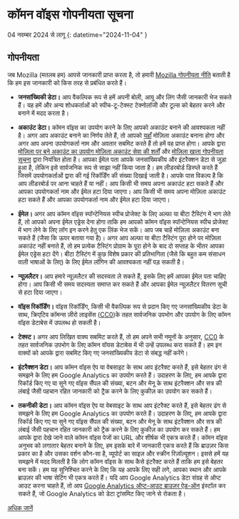# कॉमन वॉइस गोपनीयता सूचना 

04 नवम्बर 2024 से लागू {: datetime="2024-11-04" }

## गोपनीयता

जब Mozilla (मतलब हम) आपसे जानकारी प्राप्त करता है, तो हमारी [Mozilla गोपनीयता नीति](https://www.mozilla.org/privacy) बताती है कि हम इस जानकारी को किस तरह से प्रबंधित करते हैं।

* **जनसांख्यिकी डेटा।** आप वैकल्पिक रूप से हमें अपनी बोली, आयु और लिंग जैसी जानकारी भेज सकते हैं। यह हमें और अन्य शोधकर्ताओं को स्पीच-टू-टेक्स्ट टेक्नोलॉजी और टूल्स को बेहतर करने और बनाने में मदद करता है।

* **अकाउंट डेटा।** कॉमन वॉइस का उपयोग करने के लिए आपको अकाउंट बनाने की आवश्यकता नहीं है। अगर आप अकाउंट बनाने का निर्णय लेते हैं, तो आपको [यहाँ](https://commonvoice.mozilla.org/login) मोज़िला अकाउंट बनाना होगा और अगर आप अपना उपयोगकर्ता नाम और अवतार सबमिट करते हैं तो हमें वह प्राप्त होगा। आपके द्वारा [मोज़िला पर बने अकाउंट का उपयोग मोज़िला अकाउंट सेवा की शर्तों](https://www.mozilla.org/about/legal/terms/services/) और [मोज़िला खाता गोपनीयता सूचना](https://www.mozilla.org/privacy/mozilla-accounts/) द्वारा नियंत्रित होता है। आपका ईमेल पता आपके जनसांख्यिकीय और इंटरैक्शन डेटा से जुड़ा हुआ है, लेकिन इसे सार्वजनिक रूप से साझा नहीं किया जाता है। हम लीडरबोर्ड डिस्प्ले करते हैं जिसमें उपयोगकर्ताओं द्वारा की गई रिकॉर्डिंग की संख्या दिखाई जाती है। आपके पास विकल्प है कि आप लीडरबोर्ड पर आना चाहते हैं या नहीं। आप किसी भी समय अपना अकाउंट हटा सकते हैं और आपका उपयोगकर्ता नाम और ईमेल हटा दिया जाएगा। आप किसी भी समय अपना मोज़िला अकाउंट हटा सकते हैं और आपका उपयोगकर्ता नाम और ईमेल हटा दिया जाएगा।

* **ईमेल।** अगर आप कॉमन वॉइस स्पॉन्टेनियस स्पीच प्रोजेक्ट के लिए अल्फा या बीटा टैस्टिंग में भाग लेते हैं, तो आपको अपना ईमेल एड्रेस देना होगा ताकि हम आपको कॉमन वॉइस स्पॉन्टेनियस स्पीच प्रोजेक्ट में भाग लेने के लिए लॉग इन करने हेतु एक लिंक भेज सकें। आप जब चाहें मोज़िला अकाउंट बना सकते हैं (जैसा कि ऊपर बताया गया है)। अगर आप अल्फा या बीटा टैस्टिंग पूरा होने पर मोज़िला अकाउंट नहीं बनाते हैं, तो हम प्रत्येक टैस्टिंग प्रोग्राम के पूरा होने के बाद दो सप्ताह के भीतर आपका ईमेल एड्रेस हटा देंगे। बीटा टैस्टिंग में कुछ विशेष प्रकार की प्रतिभागिता (जैसे कि बहुत कम संसाधन वाली भाषाओं के लिए) के लिए ईमेल लॉगिन की आवश्यकता नहीं पड़ सकती है।

* **न्यूज़लैटर।** आप हमारे न्यूज़लैटर की सदस्यता ले सकते हैं, इसके लिए हमें आपका ईमेल पता चाहिए होगा। आप किसी भी समय सदस्यता समाप्त कर सकते हैं और आपका ईमेल न्यूज़लैटर वितरण सूची से हटा दिया जाएगा।

* **वॉइस रिकॉर्डिंग।** वॉइस रिकॉर्डिंग, किसी भी वैकल्पिक रूप से प्रदान किए गए जनसांख्यिकीय डेटा के साथ, क्रिएटिव कॉमन्स ज़ीरो लाइसेंस ([CC0](https://creativecommons.org/publicdomain/zero/1.0/))के तहत सार्वजनिक उपभोग और उपयोग के लिए कॉमन वॉइस डेटाबेस में उपलब्ध हो सकती है।

* **टेक्स्ट।** अगर आप लिखित वाक्य सबमिट करते हैं, तो हम अपने सभी नमूनों के अनुसार, [CC0](https://creativecommons.org/publicdomain/zero/1.0/) के तहत सार्वजनिक उपभोग के लिए कॉमन वॉयस डेटाबेस में भी उन्हें उपलब्ध करा सकते हैं। हम इन वाक्यों को आपके द्वारा सबमिट किए गए जनसांख्यिकीय डेटा से संबद्ध नहीं करेंगे।

* **इंटरैक्शन डेटा।** आप कॉमन वॉइस ऐप या वेबसाइट के साथ आप इंटरैक्ट करते हैं, इसे बेहतर ढंग से समझने के लिए हम Google Analytics का उपयोग करते हैं। उदाहरण के लिए, हम आपके द्वारा रिकॉर्ड किए गए या सुने गए वॉइस सैंपल की संख्या, बटन और मेनू के साथ इंटरैक्शन और सत्र की लंबाई जैसी पहचान रहित जानकारी को ट्रैक करने के लिए कुकीज़ का उपयोग कर सकते हैं।

* **तकनीकी डेटा।** आप कॉमन वॉइस ऐप या वेबसाइट के साथ आप इंटरैक्ट करते हैं, इसे बेहतर ढंग से समझने के लिए हम Google Analytics का उपयोग करते हैं। उदाहरण के लिए, हम आपके द्वारा रिकॉर्ड किए गए या सुने गए वॉइस सैंपल की संख्या, बटन और मेनू के साथ इंटरैक्शन और सत्र की लंबाई जैसी पहचान रहित जानकारी को ट्रैक करने के लिए कुकीज़ का उपयोग कर सकते हैं। हम आपके द्वारा देखे जाने वाले कॉमन वॉइस पेजों का URL और शीर्षक भी एकत्र करते हैं। कॉमन वॉइस अनुभव को लगातार बेहतर बनाने के लिए, हम इसके बारे में जानकारी एकत्र करते हैं कि ब्राउज़र किस प्रकार का है और उसका वर्शन कौन-सा है, व्यूपोर्ट का साइज़ और स्क्रीन रिज़ॉल्यूशन। इससे हमें यह समझने में मदद मिलती है कि लोग कॉमन वॉइस के साथ कैसे इंटरैक्ट करते हैं ताकि हम इसे बेहतर बना सकें। हम यह सुनिश्चित करने के लिए कि यह आपके लिए सही लगे, आपका स्थान और आपके ब्राउज़र की भाषा सेटिंग भी एकत्र करते हैं। यदि आप Google Analytics डेटा संग्रह से ऑप्ट आउट करना चाहते हैं, तो आप [Google Analytics ऑप्ट-आउट ब्राउज़र ऐड-ऑन](https://tools.google.com/dlpage/gaoptout) इंस्टॉल कर सकते हैं, जो Google Analytics को डेटा ट्रांसमिट किए जाने से रोकता है। 

[अधिक जानें](https://github.com/common-voice/common-voice/blob/main/docs/data_dictionary.md)

